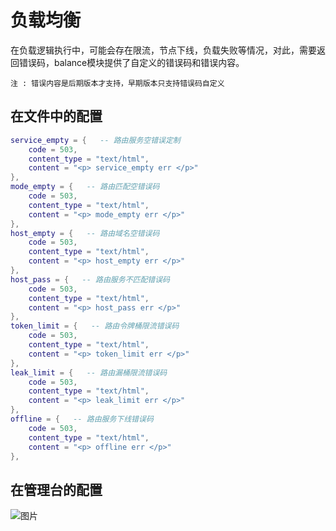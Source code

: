 # 负载均衡

在负载逻辑执行中，可能会存在限流，节点下线，负载失败等情况，对此，需要返回错误码，balance模块提供了自定义的错误码和错误内容。

    注 : 错误内容是后期版本才支持，早期版本只支持错误码自定义


## 在文件中的配置

```lua
service_empty = {   -- 路由服务空错误定制
    code = 503,
    content_type = "text/html",
    content = "<p> service_empty err </p>"
},
mode_empty = {   -- 路由匹配空错误码
    code = 503,
    content_type = "text/html",
    content = "<p> mode_empty err </p>"
},
host_empty = {   -- 路由域名空错误码
    code = 503,
    content_type = "text/html",
    content = "<p> host_empty err </p>"
},
host_pass = {   -- 路由服务不匹配错误码
    code = 503,
    content_type = "text/html",
    content = "<p> host_pass err </p>"
},
token_limit = {   -- 路由令牌桶限流错误码
    code = 503,
    content_type = "text/html",
    content = "<p> token_limit err </p>"
},
leak_limit = {   -- 路由漏桶限流错误码
    code = 503,
    content_type = "text/html",
    content = "<p> leak_limit err </p>"
},
offline = {   -- 路由服务下线错误码
    code = 503,
    content_type = "text/html",
    content = "<p> offline err </p>"
},
```

## 在管理台的配置

 ![图片](https://qnproxy.iamtsm.cn/企业微信截图_16596930546451.png "图片") 



